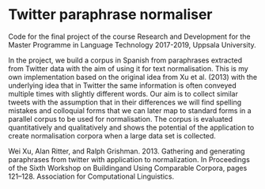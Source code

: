 # Twitter paraphrase normaliser
Code for the final project of the course Research and Development for the Master Programme in Language Technology 2017-2019, Uppsala University. 

In the project, we build a corpus in Spanish from paraphrases extracted from Twitter data with the aim of using it for text normalisation. This is my own implementation based on the original idea from Xu et al. (2013) with the underlying idea that in Twitter the same information is often conveyed multiple times with slightly different words. Our aim is to collect similar tweets with the assumption that in their differences we will find spelling mistakes and colloquial forms that we can later map to standard forms in a parallel corpus to be used for normalisation. The corpus is evaluated quantitatively and qualitatively and shows the potential of the application to create normalisation corpora when a large data set is collected.

Wei Xu, Alan Ritter, and Ralph Grishman. 2013. Gathering   and   generating   paraphrases   from twitter  with  application  to  normalization. In Proceedings of the Sixth Workshop on Buildingand  Using  Comparable  Corpora,  pages  121–128.  Association  for  Computational  Linguistics.

